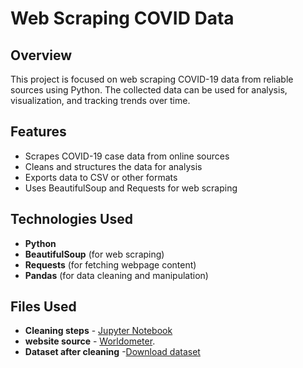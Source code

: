 # Web Scraping COVID Data

## Overview
This project is focused on web scraping COVID-19 data from reliable sources using Python. The collected data can be used for analysis, visualization, and tracking trends over time.

## Features
- Scrapes COVID-19 case data from online sources
- Cleans and structures the data for analysis
- Exports data to CSV or other formats
- Uses BeautifulSoup and Requests for web scraping

## Technologies Used
- **Python**
- **BeautifulSoup** (for web scraping)
- **Requests** (for fetching webpage content)
- **Pandas** (for data cleaning and manipulation)


## Files Used
- **Cleaning steps** - [Jupyter Notebook](https://github.com/khushigupta95/WebScraping_CovidData/blob/main/WebScraping%20(2).ipynb)
- **website source** - [Worldometer](https://www.worldometers.info/coronavirus/).
- **Dataset after cleaning** -[Download dataset](https://github.com/khushigupta95/WebScraping_CovidData/blob/main/wordometer_data.xls)

